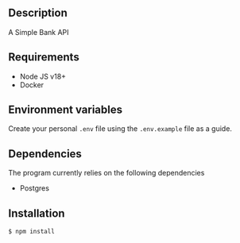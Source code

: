 ## Description

A Simple Bank API 

## Requirements

- Node JS v18+
- Docker

## Environment variables

Create your personal `.env` file using the `.env.example` file as a guide.

## Dependencies

The program currently relies on the following dependencies

- Postgres

## Installation

```bash
$ npm install
```